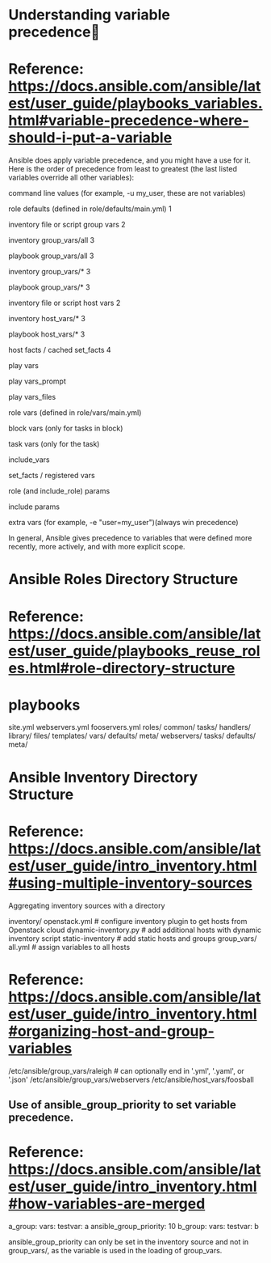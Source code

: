 Understanding variable precedence
===============================
# Reference: https://docs.ansible.com/ansible/latest/user_guide/playbooks_variables.html#variable-precedence-where-should-i-put-a-variable

Ansible does apply variable precedence, and you might have a use for it. Here is the order of precedence from least to greatest (the last listed variables override all other variables):

command line values (for example, -u my_user, these are not variables)

role defaults (defined in role/defaults/main.yml) 1

inventory file or script group vars 2

inventory group_vars/all 3

playbook group_vars/all 3

inventory group_vars/* 3

playbook group_vars/* 3

inventory file or script host vars 2

inventory host_vars/* 3

playbook host_vars/* 3

host facts / cached set_facts 4

play vars

play vars_prompt

play vars_files

role vars (defined in role/vars/main.yml)

block vars (only for tasks in block)

task vars (only for the task)

include_vars

set_facts / registered vars

role (and include_role) params

include params

extra vars (for example, -e "user=my_user")(always win precedence)

In general, Ansible gives precedence to variables that were defined more recently, more actively, and with more explicit scope.


Ansible Roles Directory Structure
===============================
# Reference: https://docs.ansible.com/ansible/latest/user_guide/playbooks_reuse_roles.html#role-directory-structure

# playbooks
site.yml
webservers.yml
fooservers.yml
roles/
    common/
        tasks/
        handlers/
        library/
        files/
        templates/
        vars/
        defaults/
        meta/
    webservers/
        tasks/
        defaults/
        meta/



Ansible Inventory Directory Structure
==============================
# Reference: https://docs.ansible.com/ansible/latest/user_guide/intro_inventory.html#using-multiple-inventory-sources

Aggregating inventory sources with a directory

inventory/
  openstack.yml          # configure inventory plugin to get hosts from Openstack cloud
  dynamic-inventory.py   # add additional hosts with dynamic inventory script
  static-inventory       # add static hosts and groups
  group_vars/
    all.yml              # assign variables to all hosts

# Reference: https://docs.ansible.com/ansible/latest/user_guide/intro_inventory.html#organizing-host-and-group-variables

/etc/ansible/group_vars/raleigh # can optionally end in '.yml', '.yaml', or '.json'
/etc/ansible/group_vars/webservers
/etc/ansible/host_vars/foosball



Use of ansible_group_priority to set variable precedence.
----------------------------------------
# Reference: https://docs.ansible.com/ansible/latest/user_guide/intro_inventory.html#how-variables-are-merged

a_group:
  vars:
    testvar: a
    ansible_group_priority: 10
b_group:
  vars:
    testvar: b

ansible_group_priority can only be set in the inventory source and not in group_vars/, as the variable is used in the loading of group_vars.

